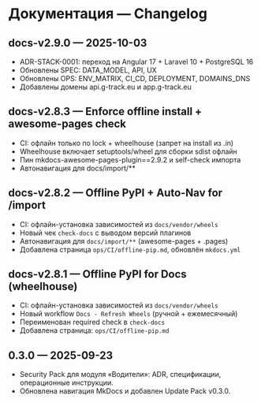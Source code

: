 # Документация — Changelog

## docs-v2.9.0 — 2025-10-03
- ADR-STACK-0001: переход на Angular 17 + Laravel 10 + PostgreSQL 16
- Обновлены SPEC: DATA_MODEL, API, UX
- Обновлены OPS: ENV_MATRIX, CI_CD, DEPLOYMENT, DOMAINS_DNS
- Добавлены домены api.g-track.eu и app.g-track.eu

## docs-v2.8.3 — Enforce offline install + awesome-pages check
- CI: офлайн только по lock + wheelhouse (запрет на install из .in)
- Wheelhouse включает setuptools/wheel для сборки sdist офлайн
- Пин mkdocs-awesome-pages-plugin==2.9.2 и self-check импорта
- Автонавигация для docs/import/**

## docs-v2.8.2 — Offline PyPI + Auto-Nav for /import
- CI: офлайн-установка зависимостей из `docs/vendor/wheels`
- Новый чек `check-docs` с выводом версий плагинов
- Автонавигация для `docs/import/**` (awesome-pages + .pages)
- Добавлена страница `ops/CI/offline-pip.md`, обновлён `mkdocs.yml`

## docs-v2.8.1 — Offline PyPI for Docs (wheelhouse)
- CI: офлайн-установка зависимостей из `docs/vendor/wheels`
- Новый workflow `Docs - Refresh Wheels` (ручной + ежемесячный)
- Переименован required check в `check-docs`
- Добавлена страница: `ops/CI/offline-pip.md`

## 0.3.0 — 2025-09-23

* Security Pack для модуля «Водители»: ADR, спецификации, операционные инструкции.
* Обновлена навигация MkDocs и добавлен Update Pack v0.3.0.
